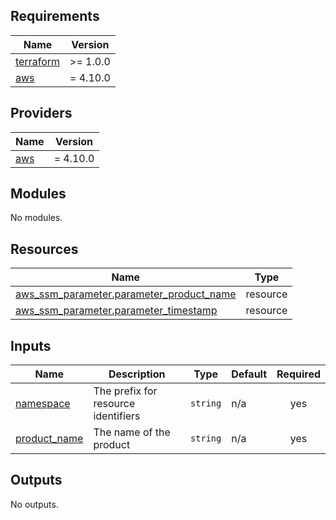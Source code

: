 ## Requirements

| Name | Version |
|------|---------|
| <a name="requirement_terraform"></a> [terraform](#requirement\_terraform) | >= 1.0.0 |
| <a name="requirement_aws"></a> [aws](#requirement\_aws) | = 4.10.0 |

## Providers

| Name | Version |
|------|---------|
| <a name="provider_aws"></a> [aws](#provider\_aws) | = 4.10.0 |

## Modules

No modules.

## Resources

| Name | Type |
|------|------|
| [aws_ssm_parameter.parameter_product_name](https://registry.terraform.io/providers/hashicorp/aws/4.10.0/docs/resources/ssm_parameter) | resource |
| [aws_ssm_parameter.parameter_timestamp](https://registry.terraform.io/providers/hashicorp/aws/4.10.0/docs/resources/ssm_parameter) | resource |

## Inputs

| Name | Description | Type | Default | Required |
|------|-------------|------|---------|:--------:|
| <a name="input_namespace"></a> [namespace](#input\_namespace) | The prefix for resource identifiers | `string` | n/a | yes |
| <a name="input_product_name"></a> [product\_name](#input\_product\_name) | The name of the product | `string` | n/a | yes |

## Outputs

No outputs.
